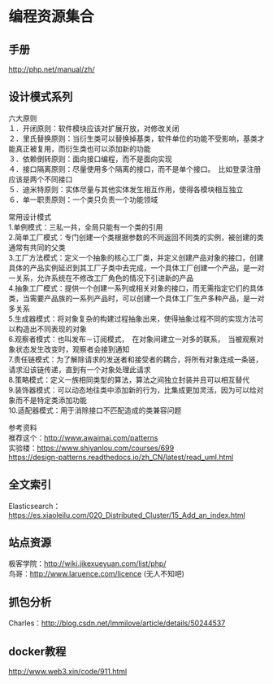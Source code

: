 # 编程资源集合    

## 手册    
http://php.net/manual/zh/
    

## 设计模式系列    
六大原则      
１．开闭原则：软件模块应该对扩展开放，对修改关闭    
２．里氏替换原则：当衍生类可以替换掉基类，软件单位的功能不受影响，基类才能真正被复用，而衍生类也可以添加新的功能    
３．依赖倒转原则：面向接口编程，而不是面向实现    
４．接口隔离原则：尽量使用多个隔离的接口，而不是单个接口。　比如登录注册应该是两个不同接口    
５．迪米特原则：实体尽量与其他实体发生相互作用，使得各模块相互独立    
６．单一职责原则：一个类只负责一个功能领域    　　　　

常用设计模式    
1.单例模式：三私一共，全局只能有一个类的引用    
2.简单工厂模式：专门创建一个类根据参数的不同返回不同类的实例，被创建的类通常有共同的父类    
3.工厂方法模式：定义一个抽象的核心工厂类，并定义创建产品对象的接口，创建具体的产品实例延迟到其工厂子类中去完成，一个具体工厂创建一个产品，是一对一关系，允许系统在不修改工厂角色的情况下引进新的产品    
4.抽象工厂模式：提供一个创建一系列或相关对象的接口，而无需指定它们的具体类，当需要产品族的一系列产品时，可以创建一个具体工厂生产多种产品，是一对多关系   
5.生成器模式：将对象复杂的构建过程抽象出来，使得抽象过程不同的实现方法可以构造出不同表现的对象    
6.观察者模式：也叫发布－订阅模式，　在对象间建立一对多的联系，　当被观察对象状态发生改变时，观察者会接到通知    
7.责任链模式：为了解除请求的发送者和接受者的耦合，将所有对象连成一条链，请求沿该链传递，直到有一个对象处理此请求    
8.策略模式：定义一族相同类型的算法，算法之间独立封装并且可以相互替代   
9.装饰器模式：可以动态地往类中添加新的行为，比集成更加灵活，因为可以给对象而不是特定类添加功能    
10.适配器模式：用于消除接口不匹配造成的类兼容问题    

参考资料     
推荐这个：http://www.awaimai.com/patterns    
实验楼：https://www.shiyanlou.com/courses/699     
https://design-patterns.readthedocs.io/zh_CN/latest/read_uml.html    


## 全文索引     
Elasticsearch：https://es.xiaoleilu.com/020_Distributed_Cluster/15_Add_an_index.html    

## 站点资源     
极客学院：http://wiki.jikexueyuan.com/list/php/      
鸟哥：http://www.laruence.com/licence (无人不知吧)


## 抓包分析     
Charles：http://blog.csdn.net/lmmilove/article/details/50244537     


## docker教程
http://www.web3.xin/code/911.html    

